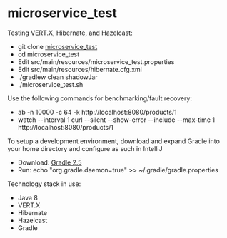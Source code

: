 # microservice_test

Testing VERT.X, Hibernate, and Hazelcast:

* git clone [microservice_test](https://github.com/bitvector2/microservice_test.git)
* cd microservice_test
* Edit src/main/resources/microservice_test.properties
* Edit src/main/resources/hibernate.cfg.xml
* ./gradlew clean shadowJar
* ./microservice_test.sh

Use the following commands for benchmarking/fault recovery:

* ab -n 10000 -c 64 -k http://localhost:8080/products/1
* watch --interval 1 curl --silent --show-error --include --max-time 1 http://localhost:8080/products/1

To setup a development environment, download and expand Gradle into your home directory and configure as such in IntelliJ

* Download: [Gradle 2.5](https://services.gradle.org/distributions/gradle-2.5-all.zip)
* Run: echo "org.gradle.daemon=true" >> ~/.gradle/gradle.properties

Technology stack in use:

* Java 8
* VERT.X
* Hibernate
* Hazelcast
* Gradle
